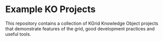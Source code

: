# Example KO Projects
This repository contains a collection of KGrid Knowledge Object projects that demonstrate features of the grid, good development practices and useful tools.
